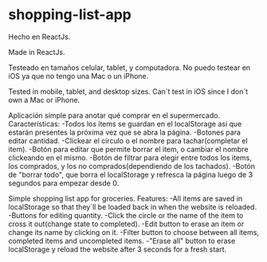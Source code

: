 # shopping-list-app

Hecho en ReactJs.

Made in ReactJs.

Testeado en tamaños celular, tablet, y computadora. No puedo testear en iOS ya que no tengo una Mac o un iPhone.

Tested in mobile, tablet, and desktop sizes. Can´t test in iOS since I don´t own a Mac or iPhone.
 
 
Aplicación simple para anotar qué comprar en el supermercado.
Características: 
  -Todos los items se guardan en el localStorage así que estarán presentes la próxima vez que se abra la página.
  -Botones para editar cantidad.
  -Clickear el circulo o el nombre para tachar(completar el item).
  -Botón para editar que permite borrar el item, o cambiar el nombre clickeando en el mismo.
  -Botón de filtrar para elegir entre todos los items, los comprados, y los no comprados(dependiendo de los tachados).
  -Botón de "borrar todo", que borra el localStorage y refresca la página luego de 3 segundos para empezar desde 0.
  
  
Simple shopping list app for groceries.
Features:
  -All items are saved in localStorage so that they´ll be loaded back in when the website is reloaded.
  -Buttons for editing quantity.
  -Click the circle or the name of the item to cross it out(change state to completed).
  -Edit button to erase an item or change its name by clicking on it.
  -Filter button to choose between all items, completed items and uncompleted items.
  -"Erase all" button to erase localStorage y reload the website after 3 seconds for a fresh start.
